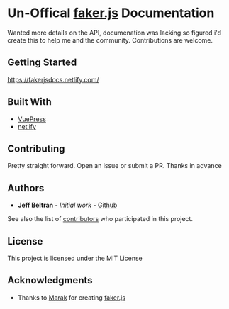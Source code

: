 # Un-Offical [faker.js](https://github.com/Marak/faker.js) Documentation

Wanted more details on the API, documenation was lacking so figured i'd create this to help me and the community. Contributions are welcome.

## Getting Started

https://fakerjsdocs.netlify.com/

## Built With

* [VuePress](https://v1.vuepress.vuejs.org/)
* [netlify](https://www.netlify.com/)

## Contributing

Pretty straight forward. Open an issue or submit a PR. Thanks in advance

## Authors

* **Jeff Beltran** - *Initial work* - [Github](https://github.com/JeffBeltran)

See also the list of [contributors](https://github.com/your/project/contributors) who participated in this project.

## License

This project is licensed under the MIT License

## Acknowledgments

* Thanks to [Marak](https://github.com/Marak) for creating [faker.js](https://github.com/Marak/faker.js) 
